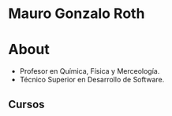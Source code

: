 Mauro Gonzalo Roth
===
# About
- Profesor en Química, Física y Merceología.
- Técnico Superior en Desarrollo de Software.

## Cursos